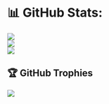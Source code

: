 <div align="justify">

# 📊 GitHub Stats:
![](https://github-readme-stats.vercel.app/api?username=vmcabreu&theme=tokyonight&hide_border=false&include_all_commits=true&count_private=true)<br/>
![](https://github-readme-streak-stats.herokuapp.com/?user=vmcabreu&theme=tokyonight&hide_border=false)<br/>
![](https://github-readme-stats.vercel.app/api/top-langs/?username=vmcabreu&theme=tokyonight&hide_border=false&include_all_commits=true&count_private=true&layout=compact)

## 🏆 GitHub Trophies
![](https://github-profile-trophy.vercel.app/?username=vmcabreu&theme=tokyonight&no-frame=false&no-bg=false&margin-w=4)

<!-- Proudly created with GPRM ( https://gprm.itsvg.in ) -->

</div>
